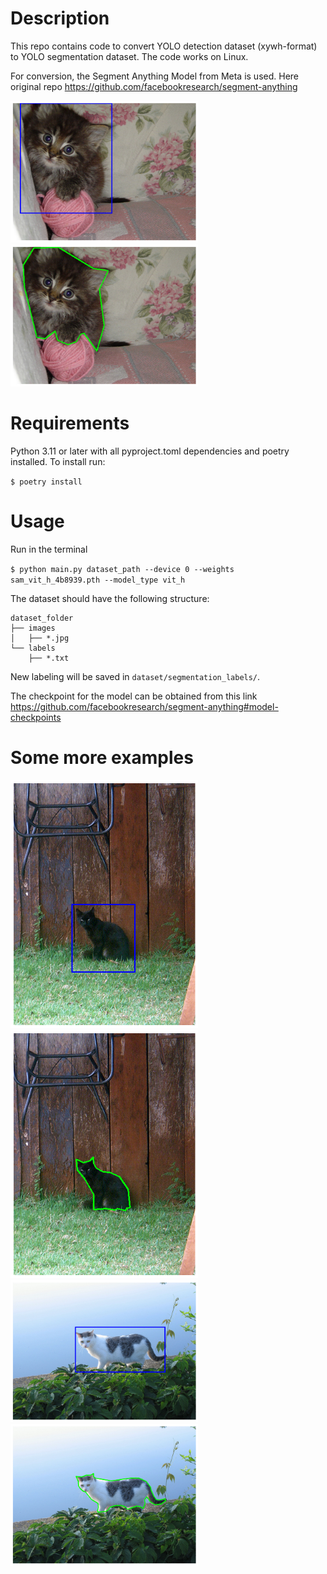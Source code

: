# Description

This repo contains code to convert YOLO detection dataset (xywh-format) to YOLO segmentation dataset. The code works on Linux.

For conversion, the Segment Anything Model from Meta is used. Here original repo https://github.com/facebookresearch/segment-anything

<img src="./images/cat0_boxed.png" alt="drawing" width="300"/>
<img src="./images/cat0_contoured.png" alt="drawing" width="300"/>

# Requirements

Python 3.11 or later with all pyproject.toml dependencies and poetry installed. To install run:

`$ poetry install`

# Usage

Run in the terminal

`$ python main.py dataset_path --device 0 --weights sam_vit_h_4b8939.pth --model_type vit_h`

The dataset should have the following structure:

```
dataset_folder
├── images
│   ├── *.jpg
└── labels
    ├── *.txt
```

New labeling will be saved in `dataset/segmentation_labels/`.

The checkpoint for the model can be obtained from this link https://github.com/facebookresearch/segment-anything#model-checkpoints

# Some more examples

<img src="./images/cat1_boxed.png" alt="drawing" width="300"/>
<img src="./images/cat1_contoured.png" alt="drawing" width="300"/>

<img src="./images/cat2_boxed.png" alt="drawing" width="300"/>
<img src="./images/cat2_contoured.png" alt="drawing" width="300"/>